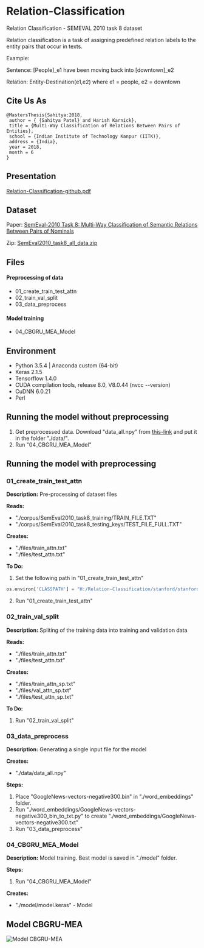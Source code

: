 # Relation-Classification

Relation Classification - SEMEVAL 2010 task 8 dataset 

Relation classification is a task of assigning predefined relation labels to the entity pairs that occur in texts. 

Example: 

Sentence: [People]_e1 have been moving back into [downtown]_e2

Relation: Entity-Destination(e1,e2) where e1 = people, e2 = downtown 



## Cite Us As 
```
@MastersThesis{Sahitya:2018,
 author = { {Sahitya Patel} and Harish Karnick}, 
 title = {Multi-Way Classification of Relations Between Pairs of Entities}, 
 school = {Indian Institute of Technology Kanpur (IITK)}, 
 address = {India},
 year = 2018, 
 month = 6
}
```

## Presentation 
[Relation-Classification-github.pdf](https://github.com/sahitya0000/Relation-Classification/blob/master/Presentation/Relation-Classification-github.pdf)

## Dataset 
Paper: [SemEval-2010 Task 8: Multi-Way Classification of Semantic Relations Between Pairs of Nominals](http://www.aclweb.org/anthology/S10-1006)

Zip: [SemEval2010_task8_all_data.zip](https://github.com/sahitya0000/Relation-Classification/blob/master/corpus/SemEval2010_task8_all_data.zip)

## Files 
#### Preprocessing of data
 * 01_create_train_test_attn
 * 02_train_val_split
 * 03_data_preprocess
#### Model training 
 * 04_CBGRU_MEA_Model

## Environment 
 * Python 3.5.4 | Anaconda custom (64-bit)
 * Keras 2.1.5
 * Tensorflow 1.4.0
 * CUDA compilation tools, release 8.0, V8.0.44 (nvcc --version)
 * CuDNN 6.0.21
 * Perl

## Running the model without preprocessing 
 1. Get preprocessed data. Download "data_all.npy" from [this-link](https://drive.google.com/open?id=1hfPcxG8YFVx5uMx8rkbH0fSJVbSn3PpT) and put it in the folder "./data/". 
 2. Run "04_CBGRU_MEA_Model"
 
## Running the model with preprocessing 

### 01_create_train_test_attn

**Description:** Pre-processing of dataset files

**Reads:**
 * "./corpus/SemEval2010_task8_training/TRAIN_FILE.TXT"
 * "./corpus/SemEval2010_task8_testing_keys/TEST_FILE_FULL.TXT"

**Creates:**
 * "./files/train_attn.txt"
 * "./files/test_attn.txt"

**To Do:**
1. Set the following path in "01_create_train_test_attn"
```python
os.environ['CLASSPATH'] = "H:/Relation-Classification/stanford/stanford-postagger-2017-06-09"
```
2. Run "01_create_train_test_attn"

### 02_train_val_split

**Description:** Spliting of the training data into training and validation data

**Reads:**
 * "./files/train_attn.txt"
 * "./files/test_attn.txt"

**Creates:**
 * "./files/train_attn_sp.txt"
 * "./files/val_attn_sp.txt"
 * "./files/test_attn_sp.txt"

**To Do:**
1. Run "02_train_val_split"


### 03_data_preprocess

**Description:** Generating a single input file for the model

**Creates:**
 * "./data/data_all.npy"

**Steps:**
1. Place "GoogleNews-vectors-negative300.bin" in "./word_embeddings" folder. 
2. Run "./word_embeddings/GoogleNews-vectors-negative300_bin_to_txt.py" to create "./word_embeddings/GoogleNews-vectors-negative300.txt"
3. Run "03_data_preprocess"


### 04_CBGRU_MEA_Model

**Description:** Model training. Best model is saved in "./model" folder. 

**Steps:** 
1. Run "04_CBGRU_MEA_Model"

**Creates:**
 * "./model/model.keras" - Model 

## Model CBGRU-MEA

![Model CBGRU-MEA](https://github.com/sahitya0000/Relation-Classification/blob/master/Presentation/ch03-cbgru-mea.jpg)
